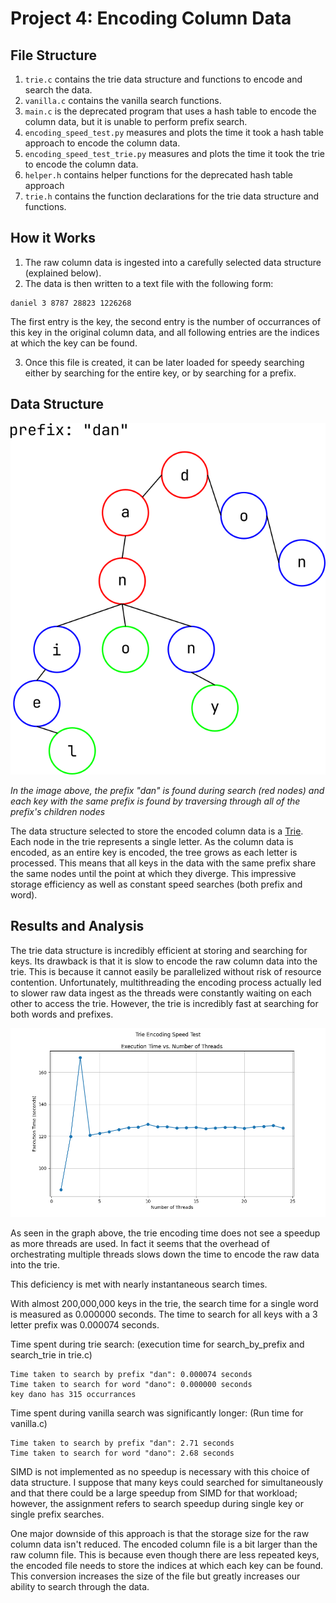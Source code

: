 # Project 4: Encoding Column Data

## File Structure
1. `trie.c` contains the trie data structure and functions to encode and search the data.
2. `vanilla.c` contains the vanilla search functions.
3. `main.c` is the deprecated program that uses a hash table to encode the column data,
but it is unable to perform prefix search.
4. `encoding_speed_test.py` measures and plots the time it took a hash table approach to encode the column data.
5. `encoding_speed_test_trie.py` measures and plots the time it took the trie to encode the column data.
6. `helper.h` contains helper functions for the deprecated hash table approach
7. `trie.h` contains the function declarations for the trie data structure and functions.

## How it Works

1. The raw column data is ingested into a carefully selected data structure
(explained below).
2. The data is then written to a text file with the following form:

```plaintext
daniel 3 8787 28823 1226268
```

  The first entry is the key, the second entry is the number of occurrances
  of this key in the original column data, and all following entries are
  the indices at which the key can be found.

3. Once this file is created, it can be later loaded for speedy searching either
by searching for the entire key, or by searching for a prefix.

## Data Structure

![Trie](./Trie.png)

*In the image above, the prefix "dan" is found during search (red nodes) and each key with the same prefix is found by traversing
through all of the prefix's children nodes*

The data structure selected to store the encoded column data is a [Trie](https://en.wikipedia.org/wiki/Trie).
Each node in the trie represents a single letter. As the column data is encoded, as an
entire key is encoded, the tree grows as each letter is processed. This means that all
keys in the data with the same prefix share the same nodes until the point at which they
diverge. This impressive storage efficiency as well as constant speed searches (both prefix and word).

## Results and Analysis
The trie data structure is incredibly efficient at storing and searching for keys. Its drawback is
that it is slow to encode the raw column data into the trie. This is because it cannot easily be parallelized without
risk of resource contention. Unfortunately, multithreading the encoding process actually led to slower raw data ingest as
the threads were constantly waiting on each other to access the trie. However, the trie is incredibly fast at searching for
both words and prefixes.

![Encoding Time](./trie_execution_time_plot.png)

As seen in the graph above, the trie encoding time does not see a speedup as more threads are used. In fact it seems that the overhead of orchestrating
multiple threads slows down the time to encode the raw data into the trie.

This deficiency is met with nearly instantaneous search times.

With almost 200,000,000 keys in the trie, the search time for a single word is measured as 0.000000 seconds.
The time to search for all keys with a 3 letter prefix was 0.000074 seconds.


Time spent during trie search: (execution time for search_by_prefix and search_trie in trie.c)
```plaintext
Time taken to search by prefix "dan": 0.000074 seconds
Time taken to search for word "dano": 0.000000 seconds
key dano has 315 occurrances
```

Time spent during vanilla search was significantly longer: (Run time for vanilla.c)
```plaintext
Time taken to search by prefix "dan": 2.71 seconds
Time taken to search for word "dano": 2.68 seconds
```

SIMD is not implemented as no speedup is necessary with this choice of data structure. I suppose that many keys could searched for simultaneously
and that there could be a large speedup from SIMD for that workload; however, the assignment refers to search speedup during single key or single prefix searches.

One major downside of this approach is that the storage size for the raw column data isn't reduced. The encoded column file is a bit larger than
the raw column file. This is because even though there are less repeated keys, the encoded file needs to store the indices at which each key can be found.
This conversion increases the size of the file but greatly increases our ability to search through the data.
